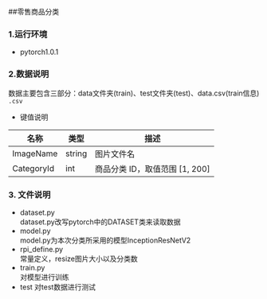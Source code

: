 ##零售商品分类
### 1.运行环境
* pytorch1.0.1
### 2.数据说明
数据主要包含三部分：data文件夹(train)、test文件夹(test)、data.csv(train信息)  
`.csv`

- 键值说明

|名称|类型|描述|
| --- | --- | --- |
|ImageName|string|图片文件名|
|CategoryId|int|商品分类 ID，取值范围 [1, 200]|

### 3. 文件说明
* dataset.py  
dataset.py改写pytorch中的DATASET类来读取数据
* model.py  
model.py为本次分类所采用的模型InceptionResNetV2
* rpi_define.py  
常量定义，resize图片大小以及分类数
* train.py   
对模型进行训练
* test 
对test数据进行测试
